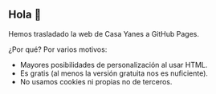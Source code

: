 ## Hola 👋
Hemos trasladado la web de Casa Yanes a GitHub Pages.

¿Por qué? Por varios motivos:
  - Mayores posibilidades de personalización al usar HTML.
  - Es gratis (al menos la versión gratuita nos es nuficiente).
  - No usamos cookies ni propias no de terceros.
